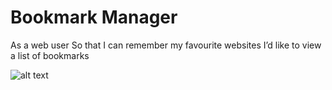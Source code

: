# Bookmark Manager

As a web user
So that I can remember my favourite websites
I’d like to view a list of bookmarks

![alt text](https://user-images.githubusercontent.com/74908625/112012875-76e78c80-8b21-11eb-856a-babfb79a4403.jpg)
